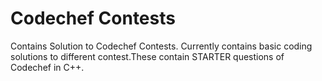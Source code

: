 # Codechef Contests
Contains Solution to Codechef Contests. Currently contains basic coding solutions to different contest.These contain STARTER questions of Codechef in C++.
